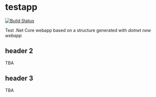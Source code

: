# testapp
[![Build Status](https://dev.azure.com/kgauza2/kgauzatestapp2/_apis/build/status/kgauzatestapp2%20-%20CI?branchName=master)](https://dev.azure.com/kgauza2/kgauzatestapp2/_build/latest?definitionId=1&branchName=master) 

Test .Net Core webapp based on a structure generated with *dotnet new webapp*

## header 2

TBA

## header 3

TBA
